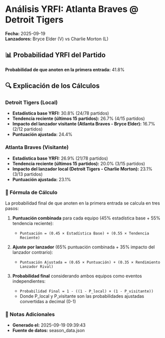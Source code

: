 # Análisis YRFI: Atlanta Braves @ Detroit Tigers

**Fecha:** 2025-09-19  
**Lanzadores:** Bryce Elder (V) vs Charlie Morton (L)

## 📊 Probabilidad YRFI del Partido

**Probabilidad de que anoten en la primera entrada:** 41.8%

## 🔍 Explicación de los Cálculos

### Detroit Tigers (Local)
- **Estadística base YRFI:** 30.8% (24/78 partidos)
- **Tendencia reciente (últimos 15 partidos):** 26.7% (4/15 partidos)
- **Impacto del lanzador visitante (Atlanta Braves - Bryce Elder):** 16.7% (2/12 partidos)
- **Puntuación ajustada:** 24.4%

### Atlanta Braves (Visitante)
- **Estadística base YRFI:** 26.9% (21/78 partidos)
- **Tendencia reciente (últimos 15 partidos):** 20.0% (3/15 partidos)
- **Impacto del lanzador local (Detroit Tigers - Charlie Morton):** 23.1% (3/13 partidos)
- **Puntuación ajustada:** 23.1%

### 📝 Fórmula de Cálculo

La probabilidad final de que anoten en la primera entrada se calcula en tres pasos:

1. **Puntuación combinada** para cada equipo (45% estadística base + 55% tendencia reciente):
   - `Puntuación = (0.45 × Estadística Base) + (0.55 × Tendencia Reciente)`

2. **Ajuste por lanzador** (65% puntuación combinada + 35% impacto del lanzador contrario):
   - `Puntuación Ajustada = (0.65 × Puntuación) + (0.35 × Rendimiento Lanzador Rival)`

3. **Probabilidad final** considerando ambos equipos como eventos independientes:
   - `Probabilidad Final = 1 - ((1 - P_local) × (1 - P_visitante))`
   - Donde P_local y P_visitante son las probabilidades ajustadas convertidas a decimal (0-1)

### 📌 Notas Adicionales

- **Generado el:** 2025-09-19 09:39:43
- **Fuente de datos:** season_data.json
